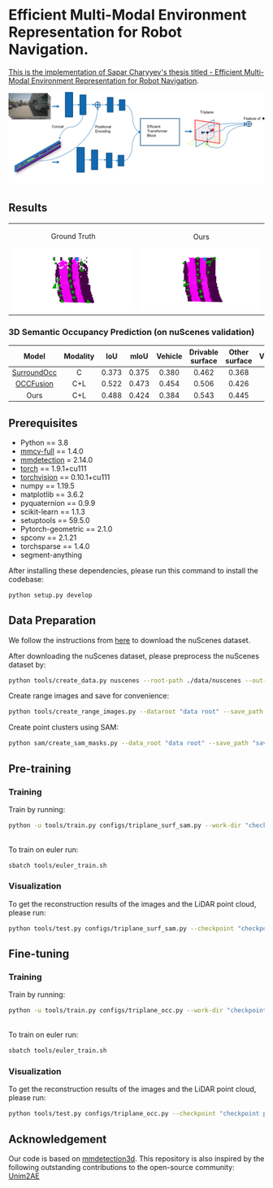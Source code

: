 # Efficient Multi-Modal Environment Representation for Robot Navigation.


[This is the implementation of Sapar Charyyev's thesis titled - Efficient Multi-Modal Environment Representation for Robot Navigation](assets/thsis.pdf).
 
![pipeline](assets/architecture.png)


## Results

<!-- ![Ground Truth](assets/gt.gif)       ![Ours](assets/our.gif) -->
<table>
  <tr>
    <td align="center">
      <p>Ground Truth</p>
      <img src="assets/gt.gif" width="350" />
    </td>
    <td align="center">
      <p>Ours</p>
      <img src="assets/our.gif" width="350" />
    </td>
  </tr>
</table>

### 3D Semantic Occupancy Prediction (on nuScenes validation)

|        Model         | Modality | IoU  | mIoU  | Vehicle | Drivable surface |	Other surface |	Vegetation |
| :------------------: | :------: | :--: | :--:  |  :--:   |   :--:           | :--:          | :--:       |
| [SurroundOcc](https://github.com/weiyithu/SurroundOcc) | C | 0.373|	0.375|	0.380|	0.462|	0.368|	0.291
| [OCCFusion](https://github.com/DanielMing123/OccFusion) | C+L | 0.522|	0.473|	0.454|	0.506|	0.426|	0.507|
| Ours | C+L | 0.488|	0.424|	0.384|	0.543|	0.445|	0.324|




## Prerequisites

- Python == 3.8
- [mmcv-full](https://github.com/open-mmlab/mmcv) == 1.4.0
- [mmdetection](http://github.com/open-mmlab/mmdetection) = 2.14.0
- [torch](https://github.com/pytorch/pytorch) == 1.9.1+cu111
- [torchvision](https://github.com/pytorch/pytorch) == 0.10.1+cu111
- numpy == 1.19.5
- matplotlib == 3.6.2
- pyquaternion == 0.9.9
- scikit-learn == 1.1.3
- setuptools == 59.5.0
- Pytorch-geometric == 2.1.0
- spconv == 2.1.21
- torchsparse == 1.4.0
- segment-anything

After installing these dependencies, please run this command to install the codebase:

```bash
python setup.py develop
```


## Data Preparation

We follow the instructions from [here](https://github.com/open-mmlab/mmdetection3d/blob/master/docs/en/datasets/nuscenes_det.md) to download the nuScenes dataset. 

After downloading the nuScenes dataset, please preprocess the nuScenes dataset by:

```bash
python tools/create_data.py nuscenes --root-path ./data/nuscenes --out-dir ./data/nuscenes --extra-tag nuscenes
```

Create range images and save for convenience:

```bash
python tools/create_range_images.py --dataroot "data root" --save_path "save path" 
```

Create point clusters using SAM:
```bash
python sam/create_sam_masks.py --data_root "data root" --save_path "save_path" --ann_file "annotation file"
```

## Pre-training

### Training

Train by running:

```bash
python -u tools/train.py configs/triplane_surf_sam.py --work-dir "checkpoint save dir" --data-root "data root"
                                 
```

To train on euler run:

```bash
sbatch tools/euler_train.sh
```


### Visualization

To get the reconstruction results of the images and the LiDAR point cloud, please run:

```bash
python tools/test.py configs/triplane_surf_sam.py --checkpoint "checkpoint path" --show-pretrain --show-dir "save location" --data-root "data root" 
```


## Fine-tuning

### Training

Train by running:

```bash
python -u tools/train.py configs/triplane_occ.py --work-dir "checkpoint save dir" --data-root "data root"
                                 
```

To train on euler run:

```bash
sbatch tools/euler_train.sh
```


### Visualization

To get the reconstruction results of the images and the LiDAR point cloud, please run:

```bash
python tools/test.py configs/triplane_occ.py --checkpoint "checkpoint path" --show-pretrain --show-dir "save location" --data-root "data root" 
```





## Acknowledgement
Our code is based on [mmdetection3d](https://github.com/open-mmlab/mmdetection3d). This repository is also inspired by the following outstanding contributions to the open-source community: [Unim2AE](https://github.com/hollow-503/UniM2AE)
